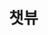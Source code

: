 ---
layout: home

title: 챗뷰
titleTemplate: 채팅 모니터링 프로그램

hero:
  name: 챗뷰 v0.0.6
  text: 채팅 모니터링 프로그램
  tagline: 모니터 하나로 숲 / 치지직 / 아프리카도우미 채팅 모니터링
  image:
    src: /chat-view.svg
    alt: chat-view
  actions:
    - theme: brand
      text: 챗뷰 가이드
      link: /guide/
    - theme: alt
      text: 사용 방법 (Youtube)
      link: https://youtu.be/15xH4RvpjAE

features:
  - icon:
     dark: windows-white.svg
     light: windows-black.svg
     width: 100px
    title: Windows 다운로드
    linkText: ChatView.exe (77.6 MB)
    link: https://github.com/andongmin94/andongmin94/releases/download/chat-view-v0.0.6/ChatView.exe
  - icon:
     dark: apple-white.svg
     light: apple-black.svg
     width: 100px
    title: (준비 중) Mac 다운로드
    linkText: ChatView.dmg
---